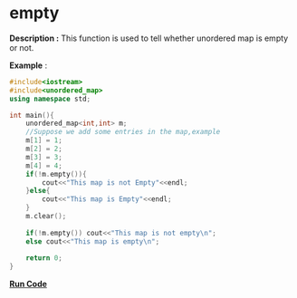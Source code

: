 # empty

**Description :** This function is used to tell whether unordered map is empty or not.

**Example** :

```cpp
#include<iostream>
#include<unordered_map>
using namespace std;

int main(){
    unordered_map<int,int> m;
    //Suppose we add some entries in the map,example
    m[1] = 1;
    m[2] = 2;
    m[3] = 3;
    m[4] = 4;
    if(!m.empty()){
        cout<<"This map is not Empty"<<endl;
    }else{
        cout<<"This map is Empty"<<endl;
    }
    m.clear();
    
    if(!m.empty()) cout<<"This map is not empty\n";
    else cout<<"This map is empty\n";
    
    return 0;
}
```
**[Run Code](https://ide.geeksforgeeks.org/owcG1W9bU2)**
